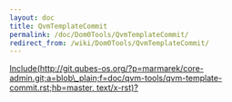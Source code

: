 ```yaml
---
layout: doc
title: QvmTemplateCommit
permalink: /doc/Dom0Tools/QvmTemplateCommit/
redirect_from: /wiki/Dom0Tools/QvmTemplateCommit/
---
```


[Include(http://git.qubes-os.org/?p=marmarek/core-admin.git;a=blob\_plain;f=doc/qvm-tools/qvm-template-commit.rst;hb=master, text/x-rst)?](/wiki/Dom0Tools/Include(http%3A/git.qubes-os.org?p=marmarek/core-admin.git;a=blob_plain;f=doc/qvm-tools/qvm-template-commit.rst;hb=master,%20text/x-rst))
